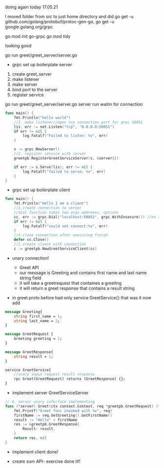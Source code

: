 doing again today 17.05.21

I moved folder from src to just home directory 
and did go get -u github.com/golang/protobuf/protoc-gen-go, go get -u google.golang.org/grpc


go mod init go-grpc
go mod tidy

looking good


 go run greet/greet_server/server.go



- grpc set up boilerplate server
1. create greet_server
2. make listener
3. make server 
4. bind port to the server
5. register service

go run greet/greet_server/server.go
server run waitin for connection
```go 
func main() {
	fmt.Println("hello world")
	//1. make listener//open tcp connection port for grpc 50051
	lis, err := net.Listen("tcp", "0.0.0.0:50051")
	if err != nil {
		log.Fatalf("Failed to listen: %v", err)
	}

	s := grpc.NewServer()
	//2. register service with server
	greetpb.RegisterGreetServiceServer(s, &server{})

	if err := s.Serve(lis); err != nil {
		log.Fatalf("failed to serve: %v", err)
	}
}
```
- grpc set up boilerplate client
```go
func main() {
	fmt.Println("Hello I am a client")
	//1.create connection to server
	//dial function takes two args addreess, options
	cc, err := grpc.Dial("localhost:50051", grpc.WithInsecure()) //no ssl for now(bydeafult ssl inside), open insecure connection for now only!
	if err != nil {
		log.Fatalf("could not connect:%v", err)
	}
	//3.close connection after executing finish
	defer cc.Close()
	//2.create client with connection
	c := greetpb.NewGreetServiceClient(cc)
```

- unary connection!
    - Greet API
    - our message is Greeting and contains first name and last name string field
    - it will take a greetrequest that containes a greeitng
    - it will return a greet response that contains a result string

- in greet.proto
before had only service GreetService{} that was it
now add
```proto
message Greeting{
    string first_name = 1;
    string last_name = 2;
}

message GreetRequest {
    Greeting greeting = 1;
}

message GreetResponse{
    string result = 1;
}

service GreetService{
    //unary input request result response
    rpc Greet(GreetRequest) returns (GreetResponse) {};
}
```

- implement server GreetServiceServer
```go
// 4. server unary inferface implementing
func (*server) Greet(ctx context.Context, req *greetpb.GreetRequest) (*greetpb.GreetResponse, error) {
	fmt.Printf("Greet func invoked with %v", req)
	firstName := req.GetGreeting().GetFirstName()
	result := "Hello" + firstName
	res := &greetpb.GreetResponse{
		Result: result,
	}
	return res, nil
}
```

- implement client 
done!

- create sum API- exercise
done it!!